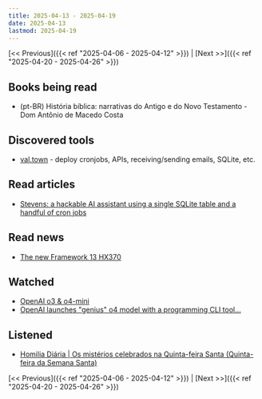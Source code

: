 ```yaml
---
title: 2025-04-13 - 2025-04-19
date: 2025-04-13
lastmod: 2025-04-19
---
```


[<< Previous]({{< ref "2025-04-06 - 2025-04-12" >}}) | [Next >>]({{< ref "2025-04-20 - 2025-04-26" >}})

## Books being read
- (pt-BR) História bíblica: narrativas do Antigo e do Novo Testamento - Dom
  Antônio de Macedo Costa

## Discovered tools
- [val.town](https://www.val.town/) - deploy cronjobs, APIs, receiving/sending
  emails, SQLite, etc.

## Read articles
- [Stevens: a hackable AI assistant using a single SQLite table and a handful of cron jobs](https://www.geoffreylitt.com/2025/04/12/how-i-made-a-useful-ai-assistant-with-one-sqlite-table-and-a-handful-of-cron-jobs)

## Read news
- [The new Framework 13 HX370](https://world.hey.com/dhh/the-new-framework-13-hx370-68675e0e)

## Watched
- [OpenAI o3 & o4-mini](https://www.youtube.com/watch?v=sq8GBPUb3rk)
- [OpenAI launches "genius" o4 model with a programming CLI tool...](https://www.youtube.com/watch?v=O-Vu-DMIU40)

## Listened
- [Homilia Diária | Os mistérios celebrados na Quinta-feira Santa (Quinta-feira da Semana Santa)](https://www.youtube.com/watch?v=61b6f-2r58w)

[<< Previous]({{< ref "2025-04-06 - 2025-04-12" >}}) | [Next >>]({{< ref "2025-04-20 - 2025-04-26" >}})
